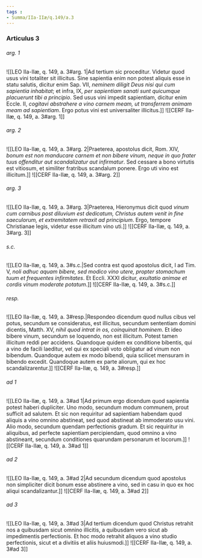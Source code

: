 ```yaml
---
tags : 
- Summa/IIa-IIæ/q.149/a.3
---
```


### Articulus 3

###### arg. 1
![[LEO IIa-IIæ, q. 149, a. 3#arg. 1|Ad tertium sic proceditur. Videtur quod usus vini totaliter sit illicitus. Sine sapientia enim non potest aliquis esse in statu salutis, dicitur enim Sap. VII, *neminem diligit Deus nisi qui cum sapientia inhabitat*; et infra, IX, *per sapientiam sanati sunt quicumque placuerunt tibi a principio*. Sed usus vini impedit sapientiam, dicitur enim Eccle. II, *cogitavi abstrahere a vino carnem meam, ut transferrem animam meam ad sapientiam*. Ergo potus vini est universaliter illicitus.]]
![[CERF IIa-IIæ, q. 149, a. 3#arg. 1]]

###### arg. 2
![[LEO IIa-IIæ, q. 149, a. 3#arg. 2|Praeterea, apostolus dicit, Rom. XIV, *bonum est non manducare carnem et non bibere vinum, neque in quo frater tuus offenditur aut scandalizatur aut infirmatur*. Sed cessare a bono virtutis est vitiosum, et similiter fratribus scandalum ponere. Ergo uti vino est illicitum.]]
![[CERF IIa-IIæ, q. 149, a. 3#arg. 2]]

###### arg. 3
![[LEO IIa-IIæ, q. 149, a. 3#arg. 3|Praeterea, Hieronymus dicit quod *vinum cum carnibus post diluvium est dedicatum, Christus autem venit in fine saeculorum, et extremitatem retraxit ad principium*. Ergo, tempore Christianae legis, videtur esse illicitum vino uti.]]
![[CERF IIa-IIæ, q. 149, a. 3#arg. 3]]

###### s.c.
![[LEO IIa-IIæ, q. 149, a. 3#s.c.|Sed contra est quod apostolus dicit, I ad Tim. V, *noli adhuc aquam bibere, sed modico vino utere, propter stomachum tuum et frequentes infirmitates*. Et Eccli. XXXI dicitur, *exultatio animae et cordis vinum moderate potatum*.]]
![[CERF IIa-IIæ, q. 149, a. 3#s.c.]]

###### resp.
![[LEO IIa-IIæ, q. 149, a. 3#resp.|Respondeo dicendum quod nullus cibus vel potus, secundum se consideratus, est illicitus, secundum sententiam domini dicentis, Matth. XV, *nihil quod intrat in os, coinquinat hominem*. Et ideo bibere vinum, secundum se loquendo, non est illicitum. Potest tamen illicitum reddi per accidens. Quandoque quidem ex conditione bibentis, qui a vino de facili laeditur, vel qui ex speciali voto obligatur ad vinum non bibendum. Quandoque autem ex modo bibendi, quia scilicet mensuram in bibendo excedit. Quandoque autem ex parte aliorum, qui ex hoc scandalizarentur.]]
![[CERF IIa-IIæ, q. 149, a. 3#resp.]]

###### ad 1
![[LEO IIa-IIæ, q. 149, a. 3#ad 1|Ad primum ergo dicendum quod sapientia potest haberi dupliciter. Uno modo, secundum modum communem, prout sufficit ad salutem. Et sic non requiritur ad sapientiam habendam quod aliquis a vino omnino abstineat, sed quod abstineat ab immoderato usu vini. Alio modo, secundum quendam perfectionis gradum. Et sic requiritur in aliquibus, ad perfecte sapientiam percipiendam, quod omnino a vino abstineant, secundum conditiones quarundam personarum et locorum.]]
![[CERF IIa-IIæ, q. 149, a. 3#ad 1]]

###### ad 2
![[LEO IIa-IIæ, q. 149, a. 3#ad 2|Ad secundum dicendum quod apostolus non simpliciter dicit bonum esse abstinere a vino, sed in casu in quo ex hoc aliqui scandalizantur.]]
![[CERF IIa-IIæ, q. 149, a. 3#ad 2]]

###### ad 3
![[LEO IIa-IIæ, q. 149, a. 3#ad 3|Ad tertium dicendum quod Christus retrahit nos a quibusdam sicut omnino illicitis, a quibusdam vero sicut ab impedimentis perfectionis. Et hoc modo retrahit aliquos a vino studio perfectionis, sicut et a divitiis et aliis huiusmodi.]]
![[CERF IIa-IIæ, q. 149, a. 3#ad 3]]

